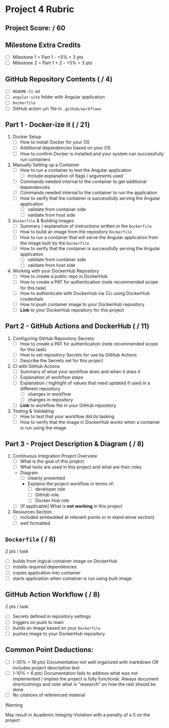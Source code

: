 # Project 4 Rubric

## Project Score: / 60

## Milestone Extra Credits

- [ ] Milestone 1 = Part 1 - +5% = 3 pts
- [ ] Milestone 2 = Part 1 + 2 - +5% = 3 pts

## GitHub Repository Contents ( / 4)

- [ ] `README-CI.md`
- [ ] `angular-site` folder with Angular application
- [ ] `Dockerfile`
- [ ] GitHub action `yml` file in `.github/workflows`

## Part 1 - Docker-ize it ( / 21)

1. Docker Setup
    - [ ] How to install Docker for your OS
    - [ ] Additional dependencies based on your OS
    - [ ] How to confirm Docker is installed and your system can successfully run containers
2. Manually Setting up a Container
    - [ ] How to run a container to test the Angular application
      - [ ] Include explanation of flags / arguments used
    - [ ] Commands needed internal to the container to get additional dependencies
    - [ ] Commands needed internal to the container to run the application
    - [ ] How to verify that the container is successfully serving the Angular application
      - [ ] validate from container side
      - [ ] validate from host side
3. `Dockerfile` & Building Images
    - [ ] Summary / explanation of instructions written in the `Dockerfile`
    - [ ] How to build an image from the repository `Dockerfile`
    - [ ] How to run a container that will serve the Angular application from the image built by the `Dockerfile`
    - [ ] How to verify that the container is successfully serving the Angular application
      - [ ] validate from container side
      - [ ] validate from host side
5. Working with your DockerHub Repository
    - [ ] How to create a public repo in DockerHub
    - [ ] How to create a PAT for authentication (note recommended scope for this task)
    - [ ] How to authenticate with DockerHub via CLI using DockerHub credentials
    - [ ] How to push container image to your DockerHub repository
    - [ ] **Link** to your DockerHub repository for this project

## Part 2 - GitHub Actions and DockerHub ( / 11)

1. Configuring GitHub Repository Secrets:
    - [ ] How to create a PAT for authentication (note recommended scope for this task)
    - [ ] How to set repository Secrets for use by GitHub Actions
    - [ ] Describe the Secrets set for this project
2. CI with GitHub Actions
    - [ ] Summary of what your workflow does and when it does it
    - [ ] Explanation of workflow steps
    - [ ] Explanation / highlight of values that need updated if used in a different repository
      - [ ] changes in workflow
      - [ ] changes in repository
    - [ ] **Link** to workflow file in your GitHub repository
3. Testing & Validating
    - [ ] How to test that your workflow did its tasking
    - [ ] How to verify that the image in DockerHub works when a container is run using the image

## Part 3 - Project Description & Diagram ( / 8)

1. Continuous Integration Project Overview
    - [ ] What is the goal of this project
    - [ ] What tools are used in this project and what are their roles
    - Diagram
      - [ ] cleanly presented
      - Explains the project workflow in terms of:
        - [ ] developer role
        - [ ] GitHub role
        - [ ] Docker Hub role
    - [ ] [If applicable] What is **not working** in this project
2. Resources Section
    - [ ] included (embedded at relevant points or in stand alone section)
    - [ ] well formatted

## `Dockerfile` ( / 8)
2 pts / task

- [ ] builds from logical container image on DockerHub
- [ ] installs required dependencies
- [ ] copies application into container
- [ ] starts application when container is run using built image

## GitHub Action Workflow ( / 8)
2 pts / task

- [ ] Secrets defined in repository settings
- [ ] triggers on push to main
- [ ] builds an image based on your `Dockerfile`
- [ ] pushes image to your DockerHub repository

## Common Point Deductions:

- [ ] (-30% = 18 pts) Documentation not well organized with markdown OR includes project descriptive text
- [ ] (-10% = 6 pts) Documentation fails to address what was not implemented / implies the project is fully functional.  Always document shortcomings and note what is "research" on how the rest should be done
- [ ] No citations of referenced material
> [!WARNING]
> May result in Academic Integrity Violation with a penalty of a 0 on the project
